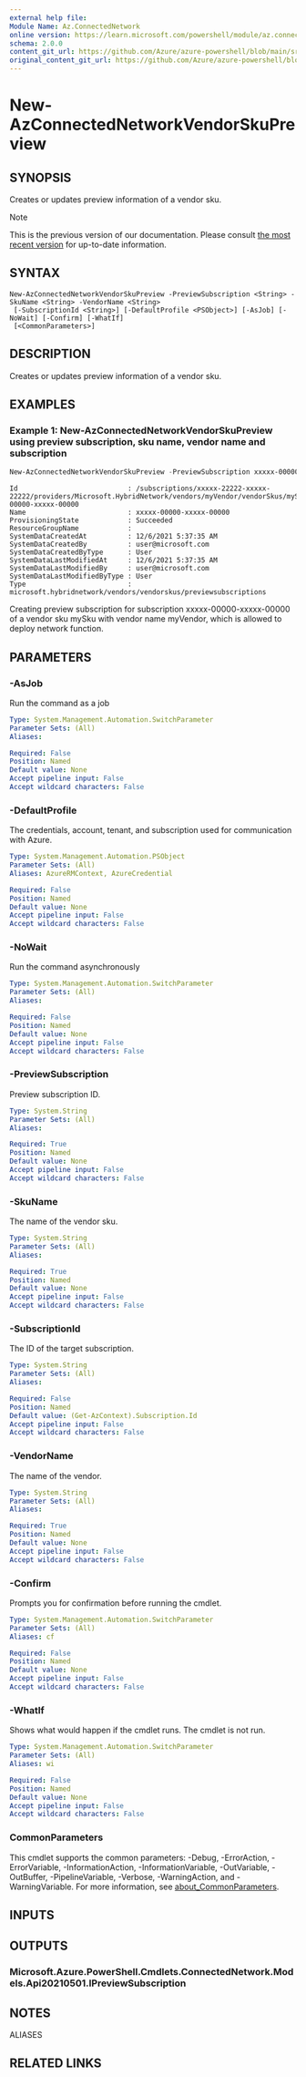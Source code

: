 ```yaml
---
external help file:
Module Name: Az.ConnectedNetwork
online version: https://learn.microsoft.com/powershell/module/az.connectednetwork/new-azconnectednetworkvendorskupreview
schema: 2.0.0
content_git_url: https://github.com/Azure/azure-powershell/blob/main/src/ConnectedNetwork/help/New-AzConnectedNetworkVendorSkuPreview.md
original_content_git_url: https://github.com/Azure/azure-powershell/blob/main/src/ConnectedNetwork/help/New-AzConnectedNetworkVendorSkuPreview.md
---
```


# New-AzConnectedNetworkVendorSkuPreview

## SYNOPSIS
Creates or updates preview information of a vendor sku.

> [!NOTE]
>This is the previous version of our documentation. Please consult [the most recent version](/powershell/module/az.connectednetwork/new-azconnectednetworkvendorskupreview) for up-to-date information.

## SYNTAX

```
New-AzConnectedNetworkVendorSkuPreview -PreviewSubscription <String> -SkuName <String> -VendorName <String>
 [-SubscriptionId <String>] [-DefaultProfile <PSObject>] [-AsJob] [-NoWait] [-Confirm] [-WhatIf]
 [<CommonParameters>]
```

## DESCRIPTION
Creates or updates preview information of a vendor sku.

## EXAMPLES

### Example 1: New-AzConnectedNetworkVendorSkuPreview using preview subscription, sku name, vendor name and subscription
```powershell
New-AzConnectedNetworkVendorSkuPreview -PreviewSubscription xxxxx-00000-xxxxx-00000 -SkuName mySku -VendorName myVendor -SubscriptionId xxxxx-22222-xxxxx-22222
```

```output
Id                           : /subscriptions/xxxxx-22222-xxxxx-22222/providers/Microsoft.HybridNetwork/vendors/myVendor/vendorSkus/mySku/previewSubscriptions/xxxxx-00000-xxxxx-00000
Name                         : xxxxx-00000-xxxxx-00000
ProvisioningState            : Succeeded
ResourceGroupName            :
SystemDataCreatedAt          : 12/6/2021 5:37:35 AM
SystemDataCreatedBy          : user@microsoft.com
SystemDataCreatedByType      : User
SystemDataLastModifiedAt     : 12/6/2021 5:37:35 AM
SystemDataLastModifiedBy     : user@microsoft.com
SystemDataLastModifiedByType : User
Type                         : microsoft.hybridnetwork/vendors/vendorskus/previewsubscriptions

```

Creating preview subscription for subscription xxxxx-00000-xxxxx-00000 of a vendor sku mySku with vendor name myVendor, which is allowed to deploy network function.

## PARAMETERS

### -AsJob
Run the command as a job

```yaml
Type: System.Management.Automation.SwitchParameter
Parameter Sets: (All)
Aliases:

Required: False
Position: Named
Default value: None
Accept pipeline input: False
Accept wildcard characters: False
```

### -DefaultProfile
The credentials, account, tenant, and subscription used for communication with Azure.

```yaml
Type: System.Management.Automation.PSObject
Parameter Sets: (All)
Aliases: AzureRMContext, AzureCredential

Required: False
Position: Named
Default value: None
Accept pipeline input: False
Accept wildcard characters: False
```

### -NoWait
Run the command asynchronously

```yaml
Type: System.Management.Automation.SwitchParameter
Parameter Sets: (All)
Aliases:

Required: False
Position: Named
Default value: None
Accept pipeline input: False
Accept wildcard characters: False
```

### -PreviewSubscription
Preview subscription ID.

```yaml
Type: System.String
Parameter Sets: (All)
Aliases:

Required: True
Position: Named
Default value: None
Accept pipeline input: False
Accept wildcard characters: False
```

### -SkuName
The name of the vendor sku.

```yaml
Type: System.String
Parameter Sets: (All)
Aliases:

Required: True
Position: Named
Default value: None
Accept pipeline input: False
Accept wildcard characters: False
```

### -SubscriptionId
The ID of the target subscription.

```yaml
Type: System.String
Parameter Sets: (All)
Aliases:

Required: False
Position: Named
Default value: (Get-AzContext).Subscription.Id
Accept pipeline input: False
Accept wildcard characters: False
```

### -VendorName
The name of the vendor.

```yaml
Type: System.String
Parameter Sets: (All)
Aliases:

Required: True
Position: Named
Default value: None
Accept pipeline input: False
Accept wildcard characters: False
```

### -Confirm
Prompts you for confirmation before running the cmdlet.

```yaml
Type: System.Management.Automation.SwitchParameter
Parameter Sets: (All)
Aliases: cf

Required: False
Position: Named
Default value: None
Accept pipeline input: False
Accept wildcard characters: False
```

### -WhatIf
Shows what would happen if the cmdlet runs.
The cmdlet is not run.

```yaml
Type: System.Management.Automation.SwitchParameter
Parameter Sets: (All)
Aliases: wi

Required: False
Position: Named
Default value: None
Accept pipeline input: False
Accept wildcard characters: False
```

### CommonParameters
This cmdlet supports the common parameters: -Debug, -ErrorAction, -ErrorVariable, -InformationAction, -InformationVariable, -OutVariable, -OutBuffer, -PipelineVariable, -Verbose, -WarningAction, and -WarningVariable. For more information, see [about_CommonParameters](http://go.microsoft.com/fwlink/?LinkID=113216).

## INPUTS

## OUTPUTS

### Microsoft.Azure.PowerShell.Cmdlets.ConnectedNetwork.Models.Api20210501.IPreviewSubscription

## NOTES

ALIASES

## RELATED LINKS

